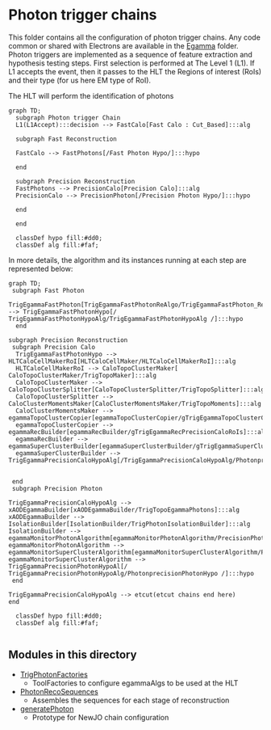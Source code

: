 Photon trigger chains
=====

This folder contains all the configuration of photon trigger chains. Any code common or shared with Electrons are available in the [Egamma](../Egamma) folder.
Photon triggers are implemented as a sequence of feature extraction and hypothesis testing steps. First selection is performed at The Level 1 (L1).
If L1 accepts the event, then it passes to the HLT the Regions of interest (RoIs) and their type (for us here EM type of RoI). 

The HLT will perform the identification of photons 

```mermaid
graph TD;
  subgraph Photon trigger Chain
  L1(L1Accept):::decision --> FastCalo[Fast Calo : Cut_Based]:::alg

  subgraph Fast Reconstruction

  FastCalo --> FastPhotons[/Fast Photon Hypo/]:::hypo

  end

  subgraph Precision Reconstruction
  FastPhotons --> PrecisionCalo[Precision Calo]:::alg
  PrecisionCalo --> PrecisionPhoton[/Precision Photon Hypo/]:::hypo

  end

  end

  classDef hypo fill:#dd0;
  classDef alg fill:#faf;
```

In more details, the algorithm and its instances running at each step are represented below:

```mermaid
graph TD;
 subgraph Fast Photon
     TrigEgammaFastPhoton[TrigEgammaFastPhotonReAlgo/TrigEgammaFastPhoton_ReFastAlgo]:::alg --> TrigEgammaFastPhotonHypo[/ TrigEgammaFastPhotonHypoAlg/TrigEgammaFastPhotonHypoAlg /]:::hypo
  end

subgraph Precision Reconstruction
 subgraph Precision Calo
  TrigEgammaFastPhotonHypo --> HLTCaloCellMakerRoI[HLTCaloCellMaker/HLTCaloCellMakerRoI]:::alg
  HLTCaloCellMakerRoI --> CaloTopoClusterMaker[ CaloTopoClusterMaker/TrigTopoMaker]:::alg
  CaloTopoClusterMaker --> CaloTopoClusterSplitter[CaloTopoClusterSplitter/TrigTopoSplitter]:::alg
  CaloTopoClusterSplitter --> CaloClusterMomentsMaker[CaloClusterMomentsMaker/TrigTopoMoments]:::alg
  CaloClusterMomentsMaker --> egammaTopoClusterCopier[egammaTopoClusterCopier/gTrigEgammaTopoClusterCopierPrecisionCaloRoIs]:::alg
  egammaTopoClusterCopier --> egammaRecBuilder[egammaRecBuilder/gTrigEgammaRecPrecisionCaloRoIs]:::alg
  egammaRecBuilder --> egammaSuperClusterBuilder[egammaSuperClusterBuilder/gTrigEgammaSuperClusterBuilderPrecisionCaloRoIs]:::alg
  egammaSuperClusterBuilder --> TrigEgammaPrecisionCaloHypoAlg[/TrigEgammaPrecisionCaloHypoAlg/PhotonprecisionCaloPhotonHypo/]:::hypo
 

 end
 subgraph Precision Photon

TrigEgammaPrecisionCaloHypoAlg --> xAODEgammaBuilder[xAODEgammaBuilder/TrigTopoEgammaPhotons]:::alg
xAODEgammaBuilder --> IsolationBuilder[IsolationBuilder/TrigPhotonIsolationBuilder]:::alg
IsolationBuilder --> egammaMonitorPhotonAlgorithm[egammaMonitorPhotonAlgorithm/PrecisionPhotonTopoEgammaBuilder]:::alg
egammaMonitorPhotonAlgorithm --> egammaMonitorSuperClusterAlgorithm[egammaMonitorSuperClusterAlgorithm/PrecisionPhotonSuperClusterBuilder]:::alg
egammaMonitorSuperClusterAlgorithm --> TrigEgammaPrecisionPhotonHypoAl[/ TrigEgammaPrecisionPhotonHypoAlg/PhotonprecisionPhotonHypo /]:::hypo
 end

TrigEgammaPrecisionCaloHypoAlg --> etcut(etcut chains end here)
end

  classDef hypo fill:#dd0;
  classDef alg fill:#faf;


```



Modules in this directory
-----

* [TrigPhotonFactories](TrigPhotonFactories.py)
  * ToolFactories to configure egammaAlgs to be used at the HLT
* [PhotonRecoSequences](PhotonRecoSequences.py)
  * Assembles the sequences for each stage of reconstruction
* [generatePhoton](generatePhoton.py)
  * Prototype for NewJO chain configuration
